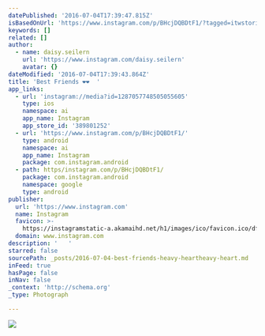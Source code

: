 ```yaml
---
datePublished: '2016-07-04T17:39:47.815Z'
isBasedOnUrl: 'https://www.instagram.com/p/BHcjDQBDtF1/?tagged=itwstories'
keywords: []
related: []
author:
  - name: daisy.seilern
    url: 'https://www.instagram.com/daisy.seilern'
    avatar: {}
dateModified: '2016-07-04T17:39:43.864Z'
title: 'Best Friends ❤️❤️  '
app_links:
  - url: 'instagram://media?id=1287057748505055605'
    type: ios
    namespace: ai
    app_name: Instagram
    app_store_id: '389801252'
  - url: 'https://www.instagram.com/p/BHcjDQBDtF1/'
    type: android
    namespace: ai
    app_name: Instagram
    package: com.instagram.android
  - path: https/instagram.com/p/BHcjDQBDtF1/
    package: com.instagram.android
    namespace: google
    type: android
publisher:
  url: 'https://www.instagram.com'
  name: Instagram
  favicon: >-
    https://instagramstatic-a.akamaihd.net/h1/images/ico/favicon.ico/dfa85bb1fd63.ico
  domain: www.instagram.com
description: '   '
starred: false
sourcePath: _posts/2016-07-04-best-friends-heavy-heartheavy-heart.md
inFeed: true
hasPage: false
inNav: false
_context: 'http://schema.org'
_type: Photograph

---
```

![   ](https://imgflo.herokuapp.com/graph/vahj1ThiexotieMo/04af80738bc20e314bac9b743a5d6d82/croprotate.jpg?cropheight=441&cropwidth=640&degrees=0&input=https%3A%2F%2Fscontent.cdninstagram.com%2Ft51.2885-15%2Fs640x640%2Fsh0.08%2Fe35%2F13562114_306085793113797_1376740118_n.jpg%3Fig_cache_key%3DMTI4NzA1Nzc0ODUwNTA1NTYwNQ%253D%253D.2&x=0&y=96)